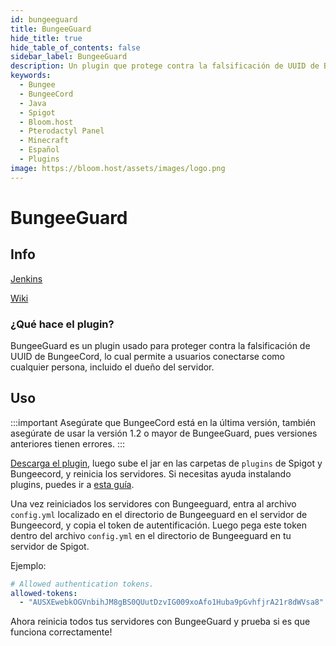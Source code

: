 ```yaml
---
id: bungeeguard
title: BungeeGuard
hide_title: true
hide_table_of_contents: false
sidebar_label: BungeeGuard
description: Un plugin que protege contra la falsificación de UUID de BungeeCord. 
keywords:
  - Bungee
  - BungeeCord
  - Java
  - Spigot
  - Bloom.host
  - Pterodactyl Panel
  - Minecraft
  - Español
  - Plugins
image: https://bloom.host/assets/images/logo.png
---
```

# BungeeGuard
## Info
[Jenkins](https://ci.lucko.me/job/BungeeGuard/)

[Wiki](https://github.com/lucko/BungeeGuard)

### ¿Qué hace el plugin?

BungeeGuard es un plugin usado para proteger contra la falsificación de UUID de BungeeCord, lo cual permite a usuarios conectarse como cualquier persona, incluido el dueño del servidor.

## Uso

:::important
Asegúrate que BungeeCord está en la última versión, también asegúrate de usar la versión 1.2 o mayor de BungeeGuard, pues versiones anteriores tienen errores. 
:::

[Descarga el plugin](https://ci.lucko.me/job/BungeeGuard/lastBuild/artifact/bungeeguard-universal/target/BungeeGuard.jar), luego sube el jar en las carpetas de ``plugins`` de Spigot y Bungeecord, y reinicia los servidores. Si necesitas ayuda instalando plugins, puedes ir a [esta guía](https://docs.bloom.host/languages/spanish/basico/instalar-plugins/).

Una vez reiniciados los servidores con Bungeeguard, entra al archivo ``config.yml`` localizado en el directorio de Bungeeguard en el servidor de Bungeecord, y copia el token de autentificación. Luego pega este token dentro del archivo ``config.yml`` en el directorio de Bungeeguard en tu servidor de Spigot.

Ejemplo:
```YAML
# Allowed authentication tokens.  
allowed-tokens:
  - "AUSXEwebkOGVnbihJM8gBS0QUutDzvIG009xoAfo1Huba9pGvhfjrA21r8dWVsa8"
```

Ahora reinicia todos tus servidores con BungeeGuard y prueba si es que funciona correctamente!
